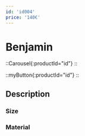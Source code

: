 ```yaml
---
id: 'id004'
price: '140€'
---
```


# Benjamin

::Carousel{:productId="id"}
::

::myButton{:productId="id"}
::


## Description

### Size

### Material

